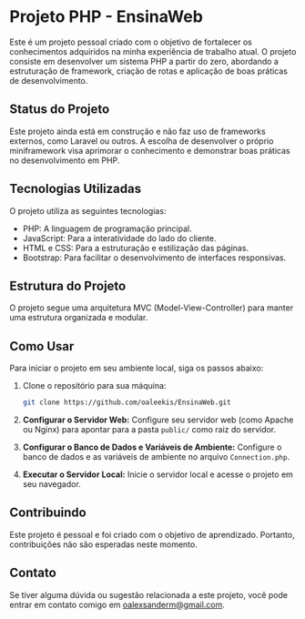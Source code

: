 # Projeto PHP - EnsinaWeb

Este é um projeto pessoal criado com o objetivo de fortalecer os conhecimentos adquiridos na minha experiência de trabalho atual. O projeto consiste em desenvolver um sistema PHP a partir do zero, abordando a estruturação de framework, criação de rotas e aplicação de boas práticas de desenvolvimento.

## Status do Projeto

Este projeto ainda está em construção e não faz uso de frameworks externos, como Laravel ou outros. A escolha de desenvolver o próprio miniframework visa aprimorar o conhecimento e demonstrar boas práticas no desenvolvimento em PHP.

## Tecnologias Utilizadas

O projeto utiliza as seguintes tecnologias:

- PHP: A linguagem de programação principal.
- JavaScript: Para a interatividade do lado do cliente.
- HTML e CSS: Para a estruturação e estilização das páginas.
- Bootstrap: Para facilitar o desenvolvimento de interfaces responsivas.

## Estrutura do Projeto

O projeto segue uma arquitetura MVC (Model-View-Controller) para manter uma estrutura organizada e modular. 

## Como Usar

Para iniciar o projeto em seu ambiente local, siga os passos abaixo:

1. Clone o repositório para sua máquina:

   ```bash
   git clone https://github.com/oaleekis/EnsinaWeb.git

2. **Configurar o Servidor Web:** Configure seu servidor web (como Apache ou Nginx) para apontar para a pasta `public/` como raiz do servidor.

3. **Configurar o Banco de Dados e Variáveis de Ambiente:** Configure o banco de dados e as variáveis de ambiente no arquivo `Connection.php`.

4. **Executar o Servidor Local:** Inicie o servidor local e acesse o projeto em seu navegador.

## Contribuindo

Este projeto é pessoal e foi criado com o objetivo de aprendizado. Portanto, contribuições não são esperadas neste momento.

## Contato

Se tiver alguma dúvida ou sugestão relacionada a este projeto, você pode entrar em contato comigo em [oalexsanderm@gmail.com](mailto:oalexsanderm@gmail.com).
